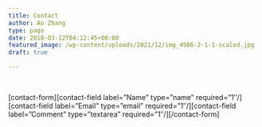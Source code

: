 ```yaml
---
title: Contact
author: Ao Zhang
type: page
date: 2018-03-12T04:12:45+00:00
featured_image: /wp-content/uploads/2021/12/img_4986-2-1-1-scaled.jpg
draft: true 

---
```

&nbsp;

\[contact-form\]\[contact-field label=&#8221;Name&#8221; type=&#8221;name&#8221; required=&#8221;1&#8243;/\]\[contact-field label=&#8221;Email&#8221; type=&#8221;email&#8221; required=&#8221;1&#8243;/\]\[contact-field label=&#8221;Comment&#8221; type=&#8221;textarea&#8221; required=&#8221;1&#8243;/\][/contact-form]